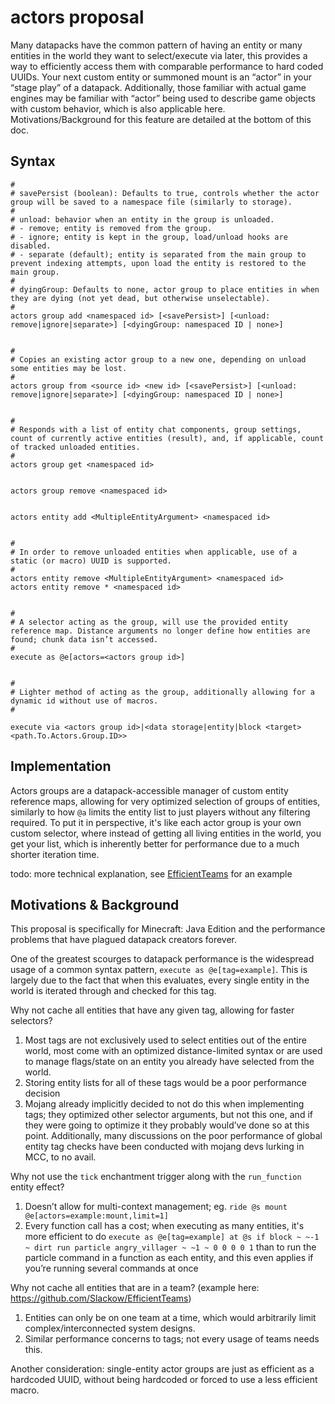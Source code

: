 # actors proposal
Many datapacks have the common pattern of having an entity or many entities in the world they want to select/execute via later, this provides a way to efficiently access them with comparable performance to hard coded UUIDs. Your next custom entity or summoned mount is an “actor” in your “stage play” of a datapack. Additionally, those familiar with actual game engines may be familiar with “actor” being used to describe game objects with custom behavior, which is also applicable here. Motivations/Background for this feature are detailed at the bottom of this doc.

## Syntax
```mcfunction
#
# savePersist (boolean): Defaults to true, controls whether the actor group will be saved to a namespace file (similarly to storage).
#
# unload: behavior when an entity in the group is unloaded.
# - remove; entity is removed from the group.
# - ignore; entity is kept in the group, load/unload hooks are disabled.
# - separate (default); entity is separated from the main group to prevent indexing attempts, upon load the entity is restored to the main group.
#
# dyingGroup: Defaults to none, actor group to place entities in when they are dying (not yet dead, but otherwise unselectable).
#
actors group add <namespaced id> [<savePersist>] [<unload: remove|ignore|separate>] [<dyingGroup: namespaced ID | none>]


#
# Copies an existing actor group to a new one, depending on unload some entities may be lost.
#
actors group from <source id> <new id> [<savePersist>] [<unload: remove|ignore|separate>] [<dyingGroup: namespaced ID | none>]


#
# Responds with a list of entity chat components, group settings, count of currently active entities (result), and, if applicable, count of tracked unloaded entities.
#
actors group get <namespaced id>


actors group remove <namespaced id>


actors entity add <MultipleEntityArgument> <namespaced id>


#
# In order to remove unloaded entities when applicable, use of a static (or macro) UUID is supported.
#
actors entity remove <MultipleEntityArgument> <namespaced id>
actors entity remove * <namespaced id>


#
# A selector acting as the group, will use the provided entity reference map. Distance arguments no longer define how entities are found; chunk data isn’t accessed.
#
execute as @e[actors=<actors group id>]


#
# Lighter method of acting as the group, additionally allowing for a dynamic id without use of macros.
#

execute via <actors group id>|<data storage|entity|block <target> <path.To.Actors.Group.ID>>
```

## Implementation
Actors groups are a datapack-accessible manager of custom entity reference maps, allowing for very optimized selection of groups of entities, similarly to how `@a` limits the entity list to just players without any filtering required. To put it in perspective, it's like each actor group is your own custom selector, where instead of getting all living entities in the world, you get your list, which is inherently better for performance due to a much shorter iteration time.

todo: more technical explanation, see [EfficientTeams](https://github.com/Slackow/EfficientTeams) for an example

## Motivations & Background
This proposal is specifically for Minecraft: Java Edition and the performance problems that have plagued datapack creators forever.

One of the greatest scourges to datapack performance is the widespread usage of a common syntax pattern, `execute as @e[tag=example]`. This is largely due to the fact that when this evaluates, every single entity in the world is iterated through and checked for this tag. 

Why not cache all entities that have any given tag, allowing for faster selectors? 
1. Most tags are not exclusively used to select entities out of the entire world, most come with an optimized distance-limited syntax or are used to manage flags/state on an entity you already have selected from the world. 
2. Storing entity lists for all of these tags would be a poor performance decision
3. Mojang already implicitly decided to not do this when implementing tags; they optimized other selector arguments, but not this one, and if they were going to optimize it they probably would’ve done so at this point. Additionally, many discussions on the poor performance of global entity tag checks have been conducted with mojang devs lurking in MCC, to no avail.

Why not use the `tick` enchantment trigger along with the `run_function` entity effect?
1. Doesn’t allow for multi-context management; eg. `ride @s mount @e[actors=example:mount,limit=1]`
2. Every function call has a cost; when executing as many entities, it's more efficient to do `execute as @e[tag=example] at @s if block ~ ~-1 ~ dirt run particle angry_villager ~ ~1 ~ 0 0 0 0 1` than to run the particle command in a function as each entity, and this even applies if you’re running several commands at once

Why not cache all entities that are in a team? (example here: https://github.com/Slackow/EfficientTeams)
1. Entities can only be on one team at a time, which would arbitrarily limit complex/interconnected system designs.
2. Similar performance concerns to tags; not every usage of teams needs this.

Another consideration: single-entity actor groups are just as efficient as a hardcoded UUID, without being hardcoded or forced to use a less efficient macro.
